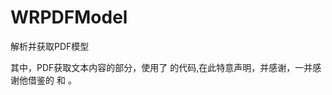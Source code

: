 # WRPDFModel
解析并获取PDF模型

其中，PDF获取文本内容的部分，使用了 [](https://github.com/SimpleApp/PDFParser) 的代码,在此特意声明，并感谢，一并感谢他借鉴的 [](https://github.com/KurtCode/PDFKitten) 和 [](http://stevehanov.ca/blog/index.php?id=143)。
